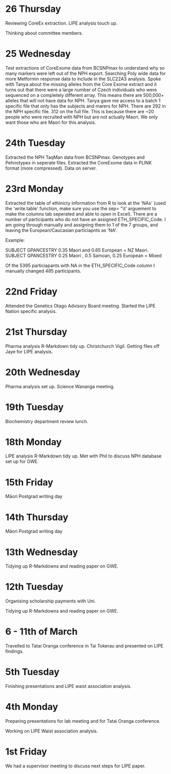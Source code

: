  # 26 Thursday 
 
 Reviewing CoreEx extraction.  LIPE analysis touch up.  
 
 Thinking about committee members.  
 
 # 25 Wednesday 
 
 Test extractions of CoreExome data from BCSNPmax to understand why so many markers were left out of the NPH export.  Searching Poly wide data for more Metformin response data to include in the SLC22A3 analysis. Spoke with Tanya about the missing alleles from the Core Exome extract and it turns out that there were a large number of Czech individuals who were sequenced on a completely different array.  This means there are 500,000+ alleles that will not have data for NPH.  Tanya gave me access to a batch 1 specific file that only has the subjects and marers for NPH.  There are 292 in the NPH specific file.  312 on the full file.  This is because there are ~20 people who were recruited with NPH but are not actually Maori.  We only want those who are Maori for this analysis. 
 
 # 24th Tuesday 
 
 Extracted the NPH TaqMan data from BCSNPmax.  Genotypes and Pehnotypes in seperate files.  Extracted the CoreExome data in PLINK format (more compressed).  Data on server. 
 
 # 23rd Monday 
 
Extracted the table of ethinicty information from R to look at the 'NAs' (used the 'write.table' function, make sure you use the sep= "\t' arguement to make the columns tab seperated and able to open in Excel).  There are a number of participants who do not have an assigned ETH_SPECIFIC_Code. I am going through manually and assigning them to 1 of the 7 groups, and leaving the European/Caucasian particiapnts as 'NA'.  
 
 Example:  
 
 SUBJECT GPANCESTRY 0.35 Maori and 0.65 European = NZ Maori. 
 SUBJECT GPANCESTRY 0.25 Maori , 0.5 Samoan, 0.25 European = Mixed 
 
 Of the 5395 particiapants with NA in the ETH_SPECIFIC_Code column I manually changed 485 participants.  
 
 # 22nd Friday 
 
 Attended the Genetics Otago Advisory Board meeting.  Started the LIPE Nation specific analysis.  
 
 # 21st Thursday 
 
 Pharma analysis R-Markdown tidy up.  Christchurch Vigil.  Getting files off Jaye for LIPE analysis. 
 
 # 20th Wednesday 
 
 Pharma analysis set up.  Science Wananga meeting. 
 
 # 19th Tuesday 
 
 Biochemistry department review lunch.  
 
 # 18th Monday 
 
 LIPE analysis R-Markdown tidy up.  Met with Phil to discuss NPH database set up for GWE.  
 
 # 15th Friday  
 
 Māori Postgrad writing day 
 
 # 14th Thursday 
 
 Māori Postgrad writing day 
 
 # 13th Wednesday 
 
 Tidying up R-Markdowns and reading paper on GWE. 
  
 # 12th Tuesday 
 
 Organising scholarship payments with Uni. 
 
 Tidying up R-Markdowns and reading paper on GWE. 
 
 # 6 - 11th of March 
 
 Travelled to Tatai Oranga conference in Tai Tokerau and presented on LIPE findings.  
 
 # 5th Tuesday 
 
 Finishing presentations and LIPE waist association analysis. 
 
 # 4th Monday 
 
 Preparing presentations for lab meeting and for Tatai Oranga conference. 
 
 Working on LIPE Waist association analysis. 
 
 # 1st Friday 
 
 We had a supervisor meeting to discuss next steps for LIPE paper.  
